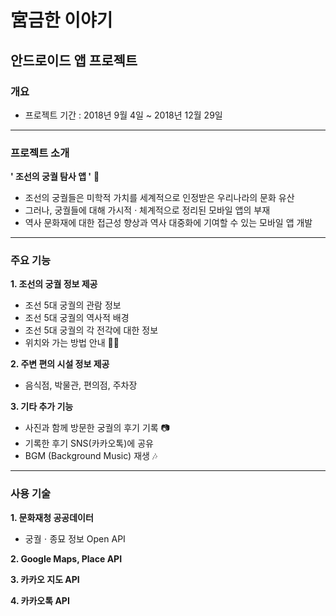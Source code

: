 # 宮금한 이야기
## 안드로이드 앱 프로젝트
### 개요
- 프로젝트 기간 : 2018년 9월 4일 ~ 2018년 12월 29일
---
### 프로젝트 소개
__**' 조선의 궁궐 탐사 앱 '**__ 🏯

- 조선의 궁궐들은 미학적 가치를 세계적으로 인정받은 우리나라의 문화 유산
- 그러나, 궁궐들에 대해 가시적 · 체계적으로 정리된 모바일 앱의 부재
- 역사 문화재에 대한 접근성 향상과 역사 대중화에 기여할 수 있는 모바일 앱 개발
---
### 주요 기능
**1. 조선의 궁궐 정보 제공**

- 조선 5대 궁궐의 관람 정보
- 조선 5대 궁궐의 역사적 배경
- 조선 5대 궁궐의 각 전각에 대한 정보
- 위치와 가는 방법 안내 🏃‍♂️

**2. 주변 편의 시설 정보 제공**

- 음식점, 박물관, 편의점, 주차장

**3. 기타 추가 기능**

- 사진과 함께 방문한 궁궐의 후기 기록 📷
- 기록한 후기 SNS(카카오톡)에 공유
- BGM (Background Music) 재생 🎶
---
### 사용 기술

**1. 문화재청 공공데이터**
- 궁궐ㆍ종묘 정보 Open API

**2. Google Maps, Place API**

**3. 카카오 지도 API**

**4. 카카오톡 API**
